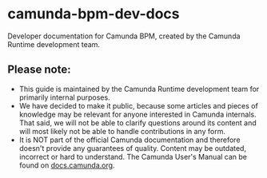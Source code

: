 # camunda-bpm-dev-docs

Developer documentation for Camunda BPM, created by the Camunda Runtime development team.

## Please note:

* This guide is maintained by the Camunda Runtime development team for primarily internal purposes.
* We have decided to make it public, because some articles and pieces of knowledge may be relevant for anyone interested in Camunda internals. That said, we will not be able to clarify questions around its content and will most likely not be able to handle contributions in any form.
* It is NOT part of the official Camunda documentation and therefore doesn't provide any guarantees of quality. Content may be outdated, incorrect or hard to understand. The Camunda User's Manual can be found on [docs.camunda.org](http://docs.camunda.org).

